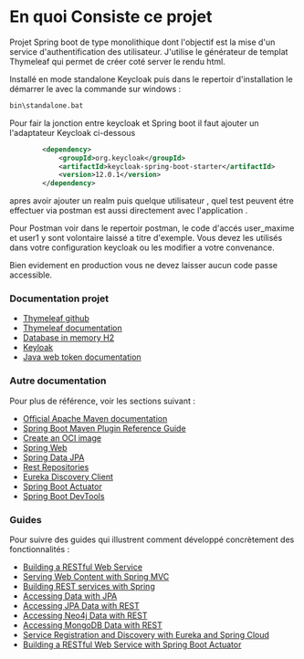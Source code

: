 # En quoi Consiste ce projet
Projet Spring boot de type monolithique dont l'objectif est la mise d'un service d'authentification des utilisateur.
J'utilise le générateur de templat Thymeleaf qui permet de créer coté server le rendu html.

Installé en mode standalone Keycloak puis dans le repertoir d'installation
le démarrer le avec la commande sur windows :

```bash
bin\standalone.bat
```

Pour fair la jonction entre keycloak et Spring boot il faut ajouter un l'adaptateur Keycloak ci-dessous

```xml
        <dependency>
            <groupId>org.keycloak</groupId>
            <artifactId>keycloak-spring-boot-starter</artifactId>
            <version>12.0.1</version>
        </dependency>
```

apres avoir ajouter un realm puis quelque utilisateur , quel test peuvent étre effectuer via postman 
est aussi directement avec l'application .

Pour Postman voir dans le repertoir postman, le code d'accés user_maxime et user1 y sont volontaire laissé
a titre d'exemple.
Vous devez les utilisés dans votre configuration keycloak ou les modifier a votre convenance.

Bien evidement en production vous ne devez laisser aucun code passe accessible.



### Documentation projet

* [Thymeleaf github](https://github.com/thymeleaf)
* [Thymeleaf documentation](https://www.thymeleaf.org/documentation.html)
* [Database in memory H2 ](https://www.h2database.com/html/main.html)
* [Keyloak](https://www.keycloak.org/)
* [Java web token documentation](https://jwt.io/introduction)

### Autre documentation 
Pour plus de référence, voir les sections suivant :

* [Official Apache Maven documentation](https://maven.apache.org/guides/index.html)
* [Spring Boot Maven Plugin Reference Guide](https://docs.spring.io/spring-boot/docs/2.4.5/maven-plugin/reference/html/)
* [Create an OCI image](https://docs.spring.io/spring-boot/docs/2.4.5/maven-plugin/reference/html/#build-image)
* [Spring Web](https://docs.spring.io/spring-boot/docs/2.4.5/reference/htmlsingle/#boot-features-developing-web-applications)
* [Spring Data JPA](https://docs.spring.io/spring-boot/docs/2.4.5/reference/htmlsingle/#boot-features-jpa-and-spring-data)
* [Rest Repositories](https://docs.spring.io/spring-boot/docs/2.4.5/reference/htmlsingle/#howto-use-exposing-spring-data-repositories-rest-endpoint)
* [Eureka Discovery Client](https://docs.spring.io/spring-cloud-netflix/docs/current/reference/html/#service-discovery-eureka-clients)
* [Spring Boot Actuator](https://docs.spring.io/spring-boot/docs/2.4.5/reference/htmlsingle/#production-ready)
* [Spring Boot DevTools](https://docs.spring.io/spring-boot/docs/2.4.5/reference/htmlsingle/#using-boot-devtools)

### Guides
Pour suivre des guides qui illustrent comment développé concrètement des fonctionnalités : 

* [Building a RESTful Web Service](https://spring.io/guides/gs/rest-service/)
* [Serving Web Content with Spring MVC](https://spring.io/guides/gs/serving-web-content/)
* [Building REST services with Spring](https://spring.io/guides/tutorials/bookmarks/)
* [Accessing Data with JPA](https://spring.io/guides/gs/accessing-data-jpa/)
* [Accessing JPA Data with REST](https://spring.io/guides/gs/accessing-data-rest/)
* [Accessing Neo4j Data with REST](https://spring.io/guides/gs/accessing-neo4j-data-rest/)
* [Accessing MongoDB Data with REST](https://spring.io/guides/gs/accessing-mongodb-data-rest/)
* [Service Registration and Discovery with Eureka and Spring Cloud](https://spring.io/guides/gs/service-registration-and-discovery/)
* [Building a RESTful Web Service with Spring Boot Actuator](https://spring.io/guides/gs/actuator-service/)

